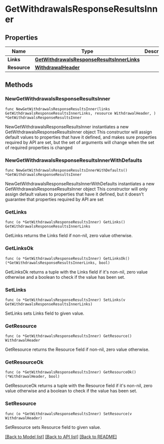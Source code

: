 # GetWithdrawalsResponseResultsInner

## Properties

Name | Type | Description | Notes
------------ | ------------- | ------------- | -------------
**Links** | [**GetWithdrawalsResponseResultsInnerLinks**](GetWithdrawalsResponseResultsInnerLinks.md) |  | 
**Resource** | [**WithdrawalHeader**](WithdrawalHeader.md) |  | 

## Methods

### NewGetWithdrawalsResponseResultsInner

`func NewGetWithdrawalsResponseResultsInner(links GetWithdrawalsResponseResultsInnerLinks, resource WithdrawalHeader, ) *GetWithdrawalsResponseResultsInner`

NewGetWithdrawalsResponseResultsInner instantiates a new GetWithdrawalsResponseResultsInner object
This constructor will assign default values to properties that have it defined,
and makes sure properties required by API are set, but the set of arguments
will change when the set of required properties is changed

### NewGetWithdrawalsResponseResultsInnerWithDefaults

`func NewGetWithdrawalsResponseResultsInnerWithDefaults() *GetWithdrawalsResponseResultsInner`

NewGetWithdrawalsResponseResultsInnerWithDefaults instantiates a new GetWithdrawalsResponseResultsInner object
This constructor will only assign default values to properties that have it defined,
but it doesn't guarantee that properties required by API are set

### GetLinks

`func (o *GetWithdrawalsResponseResultsInner) GetLinks() GetWithdrawalsResponseResultsInnerLinks`

GetLinks returns the Links field if non-nil, zero value otherwise.

### GetLinksOk

`func (o *GetWithdrawalsResponseResultsInner) GetLinksOk() (*GetWithdrawalsResponseResultsInnerLinks, bool)`

GetLinksOk returns a tuple with the Links field if it's non-nil, zero value otherwise
and a boolean to check if the value has been set.

### SetLinks

`func (o *GetWithdrawalsResponseResultsInner) SetLinks(v GetWithdrawalsResponseResultsInnerLinks)`

SetLinks sets Links field to given value.


### GetResource

`func (o *GetWithdrawalsResponseResultsInner) GetResource() WithdrawalHeader`

GetResource returns the Resource field if non-nil, zero value otherwise.

### GetResourceOk

`func (o *GetWithdrawalsResponseResultsInner) GetResourceOk() (*WithdrawalHeader, bool)`

GetResourceOk returns a tuple with the Resource field if it's non-nil, zero value otherwise
and a boolean to check if the value has been set.

### SetResource

`func (o *GetWithdrawalsResponseResultsInner) SetResource(v WithdrawalHeader)`

SetResource sets Resource field to given value.



[[Back to Model list]](../README.md#documentation-for-models) [[Back to API list]](../README.md#documentation-for-api-endpoints) [[Back to README]](../README.md)


